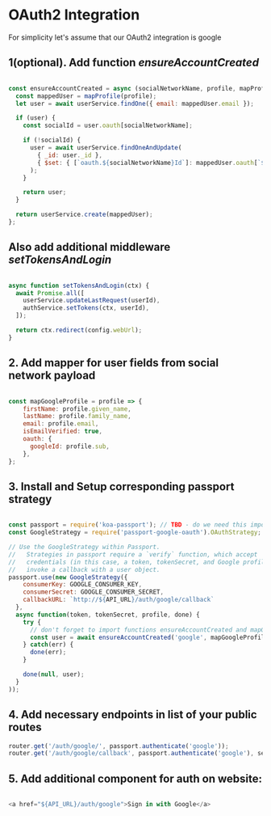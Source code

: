 # OAuth2 Integration

For simplicity let's assume that our OAuth2 integration is google

## **1(optional).** Add function *ensureAccountCreated* 

```javascript

const ensureAccountCreated = async (socialNetworkName, profile, mapProfile) => {
  const mappedUser = mapProfile(profile);
  let user = await userService.findOne({ email: mappedUser.email });

  if (user) {
    const socialId = user.oauth[socialNetworkName];

    if (!socialId) {
      user = await userService.findOneAndUpdate(
        { _id: user._id },
        { $set: { [`oauth.${socialNetworkName}Id`]: mappedUser.oauth[`${socialNetworkName}Id`] } },
      );
    }

    return user;
  }

  return userService.create(mappedUser);
};

```

## Also add additional middleware *setTokensAndLogin*

```javascript

async function setTokensAndLogin(ctx) {
  await Promise.all([
    userService.updateLastRequest(userId),
    authService.setTokens(ctx, userId),
  ]);

  return ctx.redirect(config.webUrl);
}

```

## **2.** Add mapper for user fields from social network payload

```javascript

const mapGoogleProfile = profile => {
    firstName: profile.given_name,
    lastName: profile.family_name,
    email: profile.email,
    isEmailVerified: true,
    oauth: {
      googleId: profile.sub,
    },
};

```

## **3.** Install and Setup corresponding passport strategy

```javascript

const passport = require('koa-passport'); // TBD - do we need this import
const GoogleStrategy = require('passport-google-oauth').OAuthStrategy;

// Use the GoogleStrategy within Passport.
//   Strategies in passport require a `verify` function, which accept
//   credentials (in this case, a token, tokenSecret, and Google profile), and
//   invoke a callback with a user object.
passport.use(new GoogleStrategy({
    consumerKey: GOOGLE_CONSUMER_KEY,
    consumerSecret: GOOGLE_CONSUMER_SECRET,
    callbackURL: `http://${API_URL}/auth/google/callback`
  },
  async function(token, tokenSecret, profile, done) {
    try {
      // don't forget to import functions ensureAccountCreated and mapGoogleProfile before
      const user = await ensureAccountCreated('google', mapGoogleProfile, profile);
    } catch(err) {
      done(err);
    }

    done(null, user);
  }
));

```

## **4.** Add necessary endpoints in list of your public routes

```javascript
router.get('/auth/google/', passport.authenticate('google'));
router.get('/auth/google/callback', passport.authenticate('google'), setTokensAndLogin); // TBD: need to redirect user in case of error
```

## **5.** Add additional component for auth on website:

```javascript

<a href="${API_URL}/auth/google">Sign in with Google</a>

```